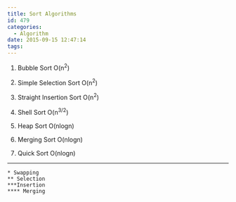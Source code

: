 ```yaml
---
title: Sort Algorithms
id: 479
categories:
  - Algorithm
date: 2015-09-15 12:47:14
tags:
---
```


1. Bubble Sort O(n<sup>2</sup>) 

2. Simple Selection Sort O(n<sup>2</sup>)

3. Straight Insertion Sort O(n<sup>2</sup>)

4. Shell Sort O(n<sup>3/2</sup>)

5. Heap Sort O(nlogn)

6. Merging Sort O(nlogn)

7. Quick Sort O(nlogn)

---------------------------------------------------

	* Swapping
	** Selection
	***Insertion
	**** Merging